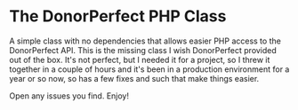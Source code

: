 # The DonorPerfect PHP Class
A simple class with no dependencies that allows easier PHP access to the DonorPerfect API. This is the missing class I wish DonorPerfect provided out of the box. It's not perfect, but I needed it for a project, so I threw it together in a couple of hours and it's been in a production environment for a year or so now, so has a few fixes and such that make things easier.

Open any issues you find. Enjoy!
